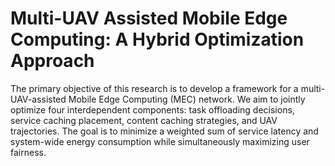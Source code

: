 # Multi-UAV Assisted Mobile Edge Computing: A Hybrid Optimization Approach

The primary objective of this research is to develop a framework for a multi-UAV-assisted Mobile Edge Computing (MEC) network. We aim to jointly optimize four interdependent components: task offloading decisions, service caching placement, content caching strategies, and UAV trajectories. The goal is to minimize a weighted sum of service latency and system-wide energy consumption while simultaneously maximizing user fairness.
